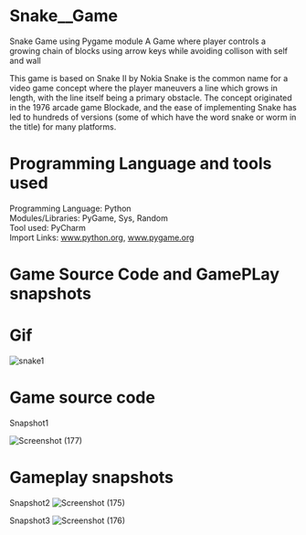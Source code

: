 # Snake__Game
 Snake Game using Pygame module
 A Game where player controls a growing chain of blocks using arrow keys while avoiding collison with self and wall 
 
This game is based on Snake II by Nokia Snake is the common name for a video game concept where the player maneuvers a line which grows in length, with the line itself being a primary obstacle. The concept originated in the 1976 arcade game Blockade, and the ease of implementing Snake has led to hundreds of versions (some of which have the word snake or worm in the title) for many platforms.

# Programming Language and tools used
Programming Language: Python\
Modules/Libraries: PyGame, Sys, Random\
Tool used: PyCharm\
Import Links: www.python.org, www.pygame.org

# Game Source Code and GamePLay snapshots

# Gif 
![snake1](https://user-images.githubusercontent.com/31153225/106015615-a9a67300-60e4-11eb-88b2-fa6bc8b10fb7.gif)

# Game source code 
Snapshot1

![Screenshot (177)](https://user-images.githubusercontent.com/31153225/106015782-d35f9a00-60e4-11eb-971e-ae98b3819f59.png)

# Gameplay snapshots 
Snapshot2 
![Screenshot (175)](https://user-images.githubusercontent.com/31153225/106015889-eecaa500-60e4-11eb-880a-941bbfb1f75d.png)

Snapshot3
![Screenshot (176)](https://user-images.githubusercontent.com/31153225/106015961-0144de80-60e5-11eb-9020-d4dbc523d510.png)

 
 
